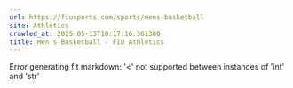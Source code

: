 ```yaml
---
url: https://fiusports.com/sports/mens-basketball
site: Athletics
crawled_at: 2025-05-13T10:17:16.361380
title: Men's Basketball - FIU Athletics
---
```


Error generating fit markdown: '<' not supported between instances of 'int' and 'str'